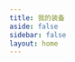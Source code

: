 ```yaml
---
title: 我的装备
aside: false
sidebar: false
layout: home
---
```


<br/>

<style>
html {
  scrollbar-width: none; /* Firefox */
  -ms-overflow-style: none; /* IE/Edge */
}
html::-webkit-scrollbar {
  display: none; /* Chrome/Safari/Opera */
}
</style>

<EquipmentDisplay 
    heroImage=".//img/equip/back.webp"
    heroTitle="我的装备库" 
    heroSubtitle="提升生产力的秘密武器"
    :sections="[
        {
            title: '生产力工具',
            description: '我的生产主力设备组合',
            items: [
                {
                    name: 'Xiaomi 14 Pro',
                    model: '16GB+512GB 白色',
                    description: '小米14 Pro 是一款高端旗舰手机，搭载骁龙8 Gen 3 处理器、6.73英寸2K屏幕和徕卡影像系统。',
                    image: './/img/equip/Xiaomi14Pro.png',
                    link: 'https://www.mi.com/xiaomi-14-pro',
                    btnText: '详情'
                },
                {
                    name: '华硕 天选三',
                    model: '16GB+2.5TB 青色',
                    description: '天选三 是一款高性能游戏本，搭载 i7-12700H 处理器、RTX 3060 显卡和 165Hz 2.5K 显示屏。',
                    image: './/img/equip/FX507ZM.png',
                    link: 'https://www.asus.com.cn/laptops/for-gaming/tuf-gaming/asus-tuf-gaming-f15-2022/',
                    btnText: '详情'
                },
                {
                    name: 'Xiaomi Pad 6 Max ¹⁴',
                    model: '16GB+1TB 灰色',
                    description: '小米 Pad 6 Max 是一款大屏平板，配备 14 英寸 2.8K 显示屏，支持手写笔和键盘，搭载骁龙 8+ 处理器。',
                    image: './/img/equip/XiaomiPad6Max.png',
                    link: 'https://www.mi.com/xiaomi-pad-6-max',
                    btnText: '详情'
                },
                {
                    name: '小米手环 8 Pro',
                    model: '黑色',
                    description: '小米手环 8 Pro 是一款智能手环，配备 1.74 英寸 AMOLED 屏幕，支持心率、血氧监测和多种运动模式。',
                    image: './/img/equip/Xiaomi-Mi-Band8Pro.png',
                    link: 'https://www.mi.com/xiaomi-shouhuan-8-pro',
                    btnText: '详情'
                },
                {
                    name: '梵想 S790 SSD',
                    model: '2TB',
                    description: '高速PCIe 4.0固态硬盘，读取速度高达7000MB/s，寿命持久，适合高端游戏和创意工作。',
                    image: './/img/equip/fanxiang.png',
                    link: 'https://item.jd.com/100052237871.html',
                    btnText: '京东商城'
                },
                {
                    name: '绿联M·2双协议固态硬盘盒',
                    model: '10Gbps',
                    description: '支持NVMe/SATA两种协议固态硬盘使用，不用担心硬盘不兼容，USB3.2 Gen2数传标准，1G文件1秒传',
                    image: './/img/equip/UGBox.png',
                    link: 'https://item.jd.com/100080664632.html',
                    btnText: '京东商城'
                }
            ]
        },
        {
            title: '影音娱乐',
            description: '用来娱乐的一些设备',
            items: [
                {
                    name: '绿联私有云 DXP-4800',
                    model: '2*4TB西数红盘Plus',
                    description: '四盘位NAS，支持M.2缓存，10GbE高速传输，多功能备份，4K影音解码。',
                    image: './/img/equip/UGNAS.png',
                    link: 'https://item.jd.com/100140008328.html',
                    btnText: '京东商城'
                },
                {
                    name: '华为智慧屏 SE65 Pro',
                    model: '3GB+16GB',
                    description: '65英寸4K超清屏，鸿蒙系统，92%屏占比，MEMC动态补偿，智能语音控制。',
                    image: './/img/equip/huaweise65pro.png',
                    link: 'https://consumer.huawei.com/cn/visions/',
                    btnText: '详情'
                }, 
                {
                    name: '小爱音箱Play 增强版',
                    model: '黑色',
                    description: '内置红外遥控，一句话控制传统家电内置红外遥控，一句话控制传统家电 | LED时钟显示，自适应亮度调节',
                    image: './/img/equip/MiSpeakers.png',
                    link: 'https://www.mi.com/shop/buy/detail?product_id=14596&selected=14596&pClass=p',
                    btnText: '详情'
                }
            ]
        }
    ]"
/>